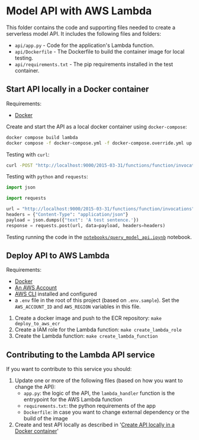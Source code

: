 # Model API with AWS Lambda

This folder contains the code and supporting files needed to create a serverless model API.
It includes the following files and folders:

- `api/app.py` - Code for the application's Lambda function.
- `api/Dockerfile` - The Dockerfile to build the container image for local testing.
- `api/requirements.txt` - The pip requirements installed in the test container.

## Start API locally in a Docker container

Requirements:

- [Docker](https://docs.docker.com/get-docker/)

Create and start the API as a local docker container using `docker-compose`:

```bash
docker compose build lambda
docker compose -f docker-compose.yml -f docker-compose.override.yml up -d lambda
```

Testing with `curl`:

```bash
curl -POST "http://localhost:9000/2015-03-31/functions/function/invocations" -d '{"text": "A test sentence."}'
```

Testing with `python` and `requests`:

```python
import json

import requests

url = "http://localhost:9000/2015-03-31/functions/function/invocations"
headers = {"Content-Type": "application/json"}
payload = json.dumps({"text": 'A test sentence.'})
response = requests.post(url, data=payload, headers=headers)
```

Testing running the code in the [`notebooks/query_model_api.ipynb`](../../notebooks/query_model_api.ipynb) notebook.

## Deploy API to AWS Lambda

Requirements:

- [Docker](https://docs.docker.com/get-docker/)
- [An AWS Account](https://portal.aws.amazon.com/gp/aws/developer/registration/index.html?nc2=h_ct&src=header_signup)
- [AWS CLI](https://aws.amazon.com/cli/) installed and configured
- a `.env` file in the root of this project (based on `.env.sample`). Set the `AWS_ACCOUNT_ID` and `AWS_REGION` variables in this file.

1. Create a docker image and push to the ECR repository: `make deploy_to_aws_ecr`
2. Create a IAM role for the Lambda function: `make create_lambda_role`
3. Create the Lambda function: `make create_lambda_function`


## Contributing to the Lambda API service

If you want to contribute to this service you should:

1. Update one or more of the following files (based on how you want to change the API):
    - `app.py`: the logic of the API, the `lambda_handler` function is the entrypoint for the AWS Lambda function
    - `requirements.txt`: the python requirements of the app
    - `Dockerfile`: in case you want to change external dependency or the build of the image
2. Create and test API locally as described in '[Create API locally in a Docker container](/services/lambda/README.md#start-api-locally-in-a-docker-container)'
